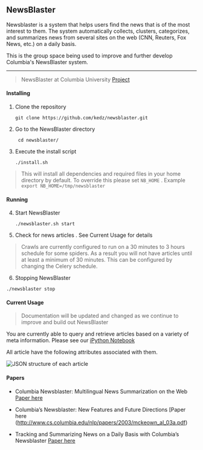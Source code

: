 
## NewsBlaster ##

Newsblaster is a system that helps users find the news that is of the most interest to them. The system automatically collects, clusters, categorizes, and summarizes news from several sites on the web (CNN, Reuters, Fox News, etc.) on a daily basis.

This is the group space being used to improve and further develop Columbia's NewsBlaster system.

----------
> NewsBlaster at Columbia University [Project](http://www.cs.columbia.edu/nlp/projects.cgi#newsblaster)

#### Installing ####

 1. Clone the repository 
     
    `git clone https://github.com/kedz/newsblaster.git`
 2. Go to the NewsBlaster directory 
 
      ` cd newsblaster/`
 
 3. Execute the install script 
     
      `./install.sh`
>This will install all dependencies and required files in your home directory by default. To override this please set `NB_HOME` . Example `export NB_HOME=/tmp/newsblaster`
  
#### Running ####
 4. Start NewsBlaster 
 
     `./newsblaster.sh start` 
     

 5. Check for news  articles . See Current Usage for details 

 >Crawls are currently configured to run on a 30 minutes to 3 hours schedule for some spiders. As a result you will not have articles until at least a minimum of 30 minutes.   This can be configured by changing the Celery schedule.  

 6. Stopping NewsBlaster 
 
   `./newsblaster stop`

#### Current Usage ####

>Documentation will be updated and changed as we continue to improve and build out NewsBlaster 

You are currently able to query and retrieve articles based on a variety of  meta information. Please see our [iPython Notebook](http://nbviewer.ipython.org/github/kedz/newsblaster/blob/master/notebooks/query_articles.ipynb) 

 All article have the following attributes associated with them.

![JSON structure of each article ](https://github.com/kedz/newsblaster/blob/master/documentation/article_json.png)


#### Papers ####

- Columbia Newsblaster: Multilingual News Summarization on the Web [Paper here ](http://www.aclweb.org/anthology/N04-3001)

- Columbia’s Newsblaster: New Features and Future Directions [Paper here (http://www.cs.columbia.edu/nlp/papers/2003/mckeown_al_03a.pdf)

- Tracking and Summarizing News on a Daily Basis with Columbia’s Newsblaster [Paper here ](http://www1.cs.columbia.edu/~sable/research/hlt-blaster.pdf)
